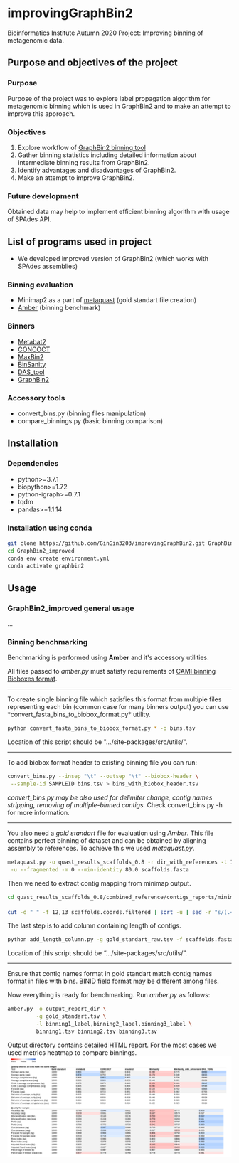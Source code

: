# improvingGraphBin2
Bioinformatics Institute Autumn 2020 Project: Improving binning of metagenomic data.

## Purpose and objectives of the project
### Purpose
Purpose of the project was to explore label propagation algorithm for metagenomic binning which is used in GraphBin2 and to make an attempt to improve this approach.

### Objectives
1. Explore workflow of [GraphBin2 binning tool](https://github.com/Vini2/GraphBin2)
2. Gather binning statistics including detailed information about intermediate binning results from GraphBin2.
3. Identify advantages and disadvantages of GraphBin2.
4. Make an attempt to improve GraphBin2.

### Future development
Obtained data may help to implement efficient binning algorithm with usage of SPAdes API.

## List of programs used in project
* We developed improved version of GraphBin2 (which works with SPAdes assemblies)

### Binning evaluation
* Minimap2 as a part of [metaquast](https://github.com/ablab/quast) (gold standart file creation)
* [Amber](https://github.com/CAMI-challenge/AMBER) (binning benchmark)

### Binners
* [Metabat2](https://bitbucket.org/berkeleylab/metabat/src/master/) 
* [CONCOCT](https://github.com/BinPro/CONCOCT)
* [MaxBin2](https://sourceforge.net/projects/maxbin2/)
* [BinSanity](https://github.com/edgraham/BinSanity)
* [DAS_tool](https://github.com/cmks/DAS_Tool)
* [GraphBin2](https://github.com/Vini2/GraphBin2)

### Accessory tools
* convert_bins.py (binning files manipulation)
* compare_binnings.py (basic binning comparison)

## Installation
### Dependencies
* python>=3.7.1
* biopython>=1.72
* python-igraph>=0.7.1
* tqdm
* pandas>=1.1.14

### Installation using conda
```bash
git clone https://github.com/GinGin3203/improvingGraphBin2.git GraphBin2_improved
cd GraphBin2_improved
conda env create environment.yml
conda activate graphbin2
```

## Usage
### GraphBin2_improved general usage
...

### Binning benchmarking
Benchmarking is performed using **Amber** and it's accessory utilities.

All files passed to *amber.py* must satisfy requirements of [CAMI binning Bioboxes format](https://github.com/bioboxes/rfc/tree/master/data-format).
<hr>
To create single binning file which satisfies this format from multiple files representing each bin (common case for many binners output) you can use *convert_fasta_bins_to_biobox_format.py* utility.

```bash
python convert_fasta_bins_to_biobox_format.py * -o bins.tsv
```

Location of this script should be ".../site-packages/src/utils/".
<hr>
To add biobox format header to existing binning file you can run:

```bash
convert_bins.py --insep "\t" --outsep "\t" --biobox-header \
 --sample-id SAMPLEID bins.tsv > bins_with_biobox_header.tsv
```
*convert_bins.py may be also used for delimiter change, contig names stripping, removing of multiple-binned contigs.*
Check convert_bins.py -h for more information. 
<hr>

You also need a *gold standart* file for evaluation using *Amber*. This file contains perfect binning of dataset and can be obtained by aligning assembly to references. To achieve this we used *metaquast.py*.

```bash
metaquast.py -o quast_results_scaffolds_0.8 -r dir_with_references -t 16 \
 -u --fragmented -m 0 --min-identity 80.0 scaffolds.fasta
```

Then we need to extract contig mapping from minimap output.
```bash
cd quast_results_scaffolds_0.8/combined_reference/contigs_reports/minimap_output/

cut -d " " -f 12,13 scaffolds.coords.filtered | sort -u | sed -r "s/(.+) (.+)/\2\t\1/g" > gold_standart_raw.tsv
```
The last step is to add column containing length of contigs.
```bash
python add_length_column.py -g gold_standart_raw.tsv -f scaffolds.fasta > gold_standart.tsv
```
Location of this script should be “…/site-packages/src/utils/”.
<hr>
Ensure that contig names format in gold standart match contig names format in files with bins. BINID field format may be different among files.

Now everything is ready for benchmarking. Run *amber.py* as follows:
```bash
amber.py -o output_report_dir \
         -g gold_standart.tsv \
         -l binning1_label,binning2_label,binning3_label \
         binning1.tsv binning2.tsv binning3.tsv
```
Output directory contains detailed HTML report. For the most cases we used metrics heatmap to compare binnings.
![](./images/Amber_heatmap_example.png)
